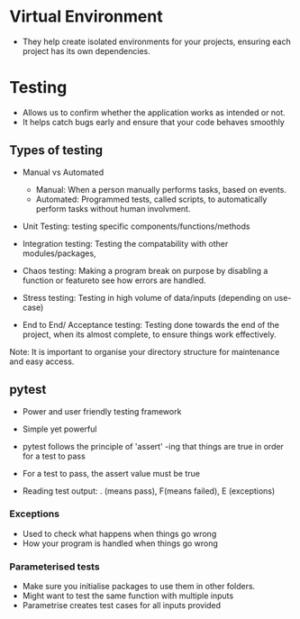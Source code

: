 # Virtual Environment
- They help create isolated environments for your projects, ensuring each project has its own dependencies.

# Testing
- Allows us to confirm whether the application works as intended or not.
- It helps catch  bugs early and ensure that your code behaves smoothly

## Types of testing 
- Manual vs Automated
    - Manual: When a person manually performs tasks, based on events.
    - Automated: Programmed tests, called scripts, to automatically perform tasks without human involvment.

- Unit Testing: testing specific components/functions/methods
- Integration testing:  Testing the compatability with other modules/packages,
- Chaos testing: Making a program break on purpose by disabling a function or featureto see how errors are handled.
- Stress testing: Testing in high volume of data/inputs (depending on use-case)
- End to End/ Acceptance testing: Testing done towards the end of the project, when its almost complete, to ensure things work effectively.

Note: It is important to organise your directory structure for maintenance and easy access.

## pytest
- Power and user friendly testing framework
- Simple yet powerful
- pytest follows the principle of 'assert' -ing that things are true in order for a test to pass
- For a test to pass, the assert value must be true

- Reading test output: . (means pass), F(means failed), E (exceptions)

### Exceptions
- Used to check what happens when things go wrong
- How your program is handled when things go wrong

### Parameterised tests
- Make sure you initialise packages to use them in other folders.
- Might want to test the same function with multiple inputs
- Parametrise creates test cases for all inputs provided

